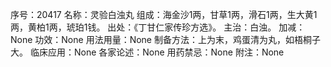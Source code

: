 序号：20417
名称：灵验白浊丸
组成：海金沙1两，甘草1两，滑石1两，生大黄1两，黄柏1两，琥珀1钱。
出处：《丁甘仁家传珍方选》。
主治：白浊。
加减：None
功效：None
用法用量：None
制备方法：上为末，鸡蛋清为丸，如梧桐子大。
临床应用：None
各家论述：None
用药禁忌：None
附注：None

